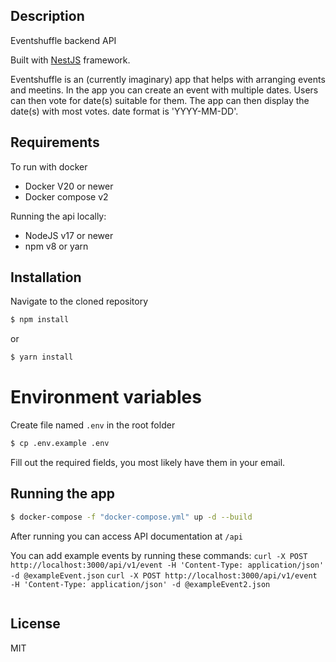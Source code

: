 ## Description

Eventshuffle backend API

Built with [NestJS](https://github.com/nestjs/nest) framework.

Eventshuffle is an (currently imaginary) app that helps with arranging events and meetins. In the app you can create an event with multiple dates. Users can then vote for date(s) suitable for them. The app can then display the date(s) with most votes. date format is 'YYYY-MM-DD'.

## Requirements
To run with docker
- Docker V20 or newer
- Docker compose v2

Running the api locally:
- NodeJS v17 or newer
- npm v8 or yarn

## Installation
Navigate to the cloned repository

```bash
$ npm install
```
or
```bash
$ yarn install
```

# Environment variables
Create file named ```.env``` in the root folder 
```bash
$ cp .env.example .env
```
Fill out the required fields, you most likely have them in your email.

## Running the app

```bash
$ docker-compose -f "docker-compose.yml" up -d --build
```
After running you can access API documentation at ```/api```

You can add example events by running these commands:
```curl -X POST http://localhost:3000/api/v1/event -H 'Content-Type: application/json' -d @exampleEvent.json```
```curl -X POST http://localhost:3000/api/v1/event -H 'Content-Type: application/json' -d @exampleEvent2.json```
```

```

## License

MIT
